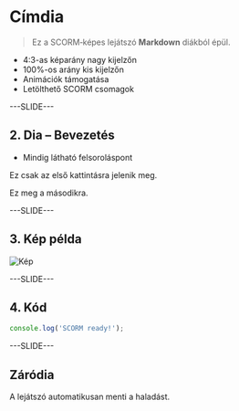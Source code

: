 # Címdia

> Ez a SCORM‑képes lejátszó **Markdown** diákból épül.

- 4:3-as képarány nagy kijelzőn
- 100%-os arány kis kijelzőn
- Animációk támogatása
- Letölthető SCORM csomagok

---SLIDE---

## 2. Dia – Bevezetés

- Mindig látható felsorolás­pont
<p data-animate="animate__fadeInUp">Ez csak az első kattintásra jelenik meg.</p>
<p data-animate="animate__fadeInRightBig">Ez meg a másodikra.</p>

---SLIDE---

## 3. Kép példa

![Kép](https://picsum.photos/640/480)

---SLIDE---

## 4. Kód

```javascript
console.log('SCORM ready!');
```

---SLIDE---

## Záródia

A lejátszó automatikusan menti a haladást.
